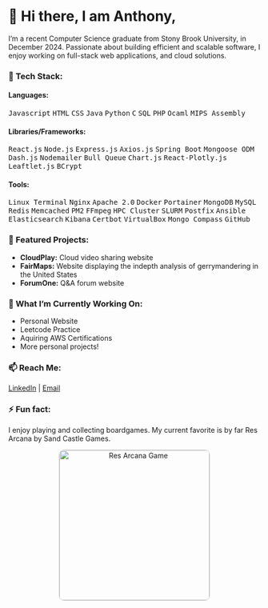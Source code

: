 # 👋 Hi there, I am Anthony,
I’m a recent Computer Science graduate from Stony Brook University, in December 2024. Passionate about building efficient and scalable software, I enjoy working on full-stack web applications, and cloud solutions.

### 🔧 Tech Stack:
#### Languages:
<kbd>Javascript</kbd> <kbd>HTML</kbd> <kbd>CSS</kbd> <kbd>Java</kbd> <kbd>Python</kbd> <kbd>C</kbd> <kbd>SQL</kbd> <kbd>PHP</kbd> <kbd>Ocaml</kbd> <kbd>MIPS Assembly</kbd>  

#### Libraries/Frameworks:
<kbd>React.js</kbd> <kbd>Node.js</kbd> <kbd>Express.js</kbd> <kbd>Axios.js</kbd> <kbd>Spring Boot</kbd> <kbd>Mongoose ODM</kbd> <kbd>Dash.js</kbd> <kbd>Nodemailer</kbd> <kbd>Bull Queue</kbd> <kbd>Chart.js</kbd> <kbd>React-Plotly.js</kbd> <kbd>Leaftlet.js</kbd> <kbd>BCrypt</kbd>

#### Tools:
<kbd>Linux Terminal</kbd> <kbd>Nginx</kbd> <kbd>Apache 2.0</kbd> <kbd>Docker</kbd> <kbd>Portainer</kbd> <kbd>MongoDB</kbd> <kbd>MySQL</kbd> <kbd>Redis</kbd> <kbd>Memcached</kbd> <kbd>PM2</kbd> <kbd>FFmpeg</kbd> <kbd>HPC Cluster</kbd> <kbd>SLURM</kbd> <kbd>Postfix</kbd> <kbd>Ansible</kbd> <kbd>Elasticsearch</kbd> <kbd>Kibana</kbd> <kbd>Certbot</kbd> <kbd>VirtualBox</kbd> <kbd>Mongo Compass</kbd> <kbd>GitHub</kbd>

### 📂 Featured Projects:
- **CloudPlay:** Cloud video sharing website
- **FairMaps:** Website displaying the indepth analysis of gerrymandering in the United States
- **ForumOne:** Q&A forum website

### 🌟 What I’m Currently Working On:
- Personal Website
- Leetcode Practice
- Aquiring AWS Certifications
- More personal projects!

### 📫 Reach Me:
[LinkedIn](www.linkedin.com/in/anthonyzhu7) | [Email](anthonyzhu7@gmail.com)

### ⚡ Fun fact:
I enjoy playing and collecting boardgames. My current favorite is by far Res Arcana by Sand Castle Games.
<div align="center">
  <img src="https://github.com/user-attachments/assets/a72ef8ec-3e24-48f1-8ae0-7284674160a1" alt="Res Arcana Game" style="border: 1px solid #ccc; border-radius: 10px; width: 300px; height: auto;">
</div>

<!--
**anthonyz77/anthonyz77** is a ✨ _special_ ✨ repository because its `README.md` (this file) appears on your GitHub profile.

Here are some ideas to get you started:

- 🔭 I’m currently working on ...
- 🌱 I’m currently learning ...
- 👯 I’m looking to collaborate on ...
- 🤔 I’m looking for help with ...
- 💬 Ask me about ...
- 📫 How to reach me: ...
- 😄 Pronouns: ...
- ⚡ Fun fact: ...
-->
